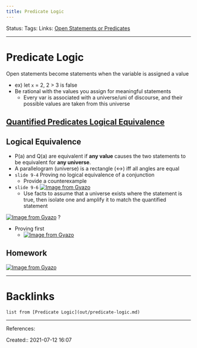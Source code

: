 ```yaml
---
title: Predicate Logic
---
```

Status: 
Tags: 
Links: [Open Statements or Predicates](out/open-statements-or-predicates.md)
___
# Predicate Logic
Open statements become statements when the variable is assigned a value
- ex) let `x` = 2, 2 > 3 is false
- Be rational with the values you assign for meaningful statements
	- Every var is associated with a universe/uni of discourse, and their possible values are taken from this universe
## [Quantified Predicates Logical Equivalence](out/quantified-predicates-logical-equivalence.md)
## Logical Equivalence
- P(a) and Q(a) are equivalent if **any value** causes the two statements to be equivalent for **any universe**.
- A parallelogram (universe) is a rectangle (<->) iff all angles are equal
- `slide 9-4` Proving no logical equivalence of a conjunction
	- Provide a counterexample
- `slide 9-6` [![Image from Gyazo](https://i.gyazo.com/99e910c2a9aacd2a72e7bc0d6237ed78.png)](https://gyazo.com/99e910c2a9aacd2a72e7bc0d6237ed78)
	- Use facts to assume that a universe exists where the statement is true, then isolate one and amplify it to match the quantified statement

[![Image from Gyazo](https://i.gyazo.com/1f9e80c7d4fca2ea869bb3b2669cc537.png)](https://gyazo.com/1f9e80c7d4fca2ea869bb3b2669cc537)
?
- Proving first
	- [![Image from Gyazo](https://i.gyazo.com/1689eb3889ed24da88979dfb21dcde5f.png)](https://gyazo.com/1689eb3889ed24da88979dfb21dcde5f)
## Homework
[![Image from Gyazo](https://i.gyazo.com/d6afc64fae90fc3bf4870e0e4f766257.png)](https://gyazo.com/d6afc64fae90fc3bf4870e0e4f766257)
___
# Backlinks
```dataview
list from [Predicate Logic](out/predicate-logic.md)
```
___
References: 

Created:: 2021-07-12 16:07
